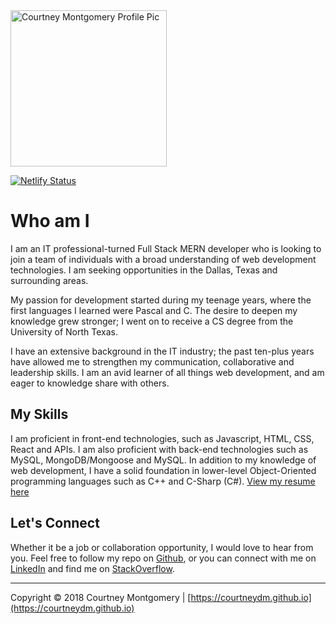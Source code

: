 <img src="https://github.com/CourtneyDM/courtneydm.tech/blob/master/public/assets/images/profile.JPG" alt="Courtney Montgomery Profile Pic" width="250px"/>

[![Netlify Status](https://api.netlify.com/api/v1/badges/4bf527cd-9643-4162-9e13-8583cbdfddb6/deploy-status)](https://app.netlify.com/sites/courtneydm/deploys)

# Who am I

I am an IT professional-turned Full Stack MERN developer who is looking to join a team of individuals with a broad understanding of web development technologies. I am seeking opportunities in the Dallas, Texas and surrounding areas.

My passion for development started during my teenage years, where the first languages I learned were Pascal and C. The desire to deepen my knowledge grew stronger; I went on to receive a CS degree from the University of North Texas.

I have an extensive background in the IT industry; the past ten-plus years have allowed me to strengthen my communication, collaborative and leadership skills. I am an avid learner of all things web development, and am eager to knowledge share with others.

## My Skills

I am proficient in front-end technologies, such as Javascript, HTML, CSS, React and APIs. I am also proficient with back-end technologies such as MySQL, MongoDB/Mongoose and MySQL. In addition to my knowledge of web development, I have a solid foundation in lower-level Object-Oriented programming languages such as C++ and C-Sharp (C#). [View my resume here](https://drive.google.com/open?id=1JauLYHSuZXDIhKJvuvre7jwppgVL0H7N)

## Let's Connect

Whether it be a job or collaboration opportunity, I would love to hear from you. Feel free to follow my repo on [Github](https://github.com/courtneydm), or you can connect with me on [LinkedIn](https://www.linkedin.com/in/courtneydm) and find me on [StackOverflow](https://stackoverflow.com/users/8827802/courtney-m).

---

Copyright &copy; 2018 Courtney Montgomery | [https://courtneydm.github.io](https://courtneydm.github.io)
